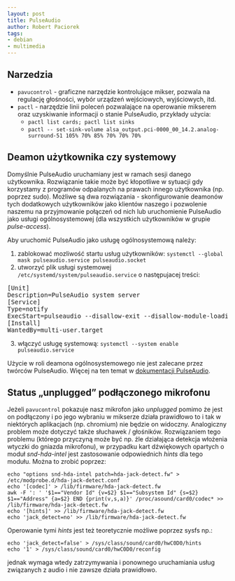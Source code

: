 ```yaml
---
layout: post
title: PulseAudio
author: Robert Paciorek
tags:
- debian
- multimedia
---
```


## Narzedzia

* `pavucontrol` - graficzne narzędzie kontrolujące mikser, pozwala na regulację głośności, wybór urządzeń wejściowych, wyjściowych, itd.
* `pactl` - narzędzie linii poleceń pozwalające na operowanie mikserem oraz uzyskiwanie informacji o stanie PulseAudio, przykłady użycia:
	* `pactl list cards; pactl list sinks`
	* `pactl -- set-sink-volume alsa_output.pci-0000_00_14.2.analog-surround-51 105% 70% 85% 70% 70% 70%`


## Deamon użytkownika czy systemowy

Domyślnie PulseAudio uruchamiany jest w ramach sesji danego użytkownika.
Rozwiązanie takie może być kłopotliwe w sytuacji gdy korzystamy z programów odpalanych na prawach innego użytkownika (np. poprzez sudo).
Możliwe są dwa rozwiązania - skonfigurowanie deamonów tych dodatkowych użytkowników jako klientów naszego i pozwolenie naszemu na przyjmowanie połączeń od nich lub uruchomienie PulseAudio jako usługi ogólnosystemowej (dla wszystkich użytkowników w grupie *pulse-access*).

Aby uruchomić PulseAudio jako usługę ogólnosystemową należy:

1. zablokować mozliwość startu usług użytkowników: `systemctl --global mask pulseaudio.service pulseaudio.socket`
2. utworzyć plik usługi systemowej `/etc/systemd/system/pulseaudio.service` o następujacej treści:
<pre>
[Unit]
Description=PulseAudio system server
[Service]
Type=notify
ExecStart=pulseaudio --disallow-exit --disallow-module-loading --system --realtime --log-target=journal
[Install]
WantedBy=multi-user.target
</pre>
3. włączyć usługę systemową: `systemctl --system enable pulseaudio.service`

Użycie w roli deamona ogólnosystemowego nie jest zalecane przez twórców PulseAudio.
Więcej na ten temat w [dokumentacji PulseAudio](https://www.freedesktop.org/wiki/Software/PulseAudio/Documentation/User/SystemWide/).


## Status „unplugged” podłączonego mikrofonu

Jeżeli `pavucontrol` pokazuje nasz mikrofon jako *unplugged* pomimo że jest on podłączony i po jego wybraniu w mikserze działa prawidłowo to i tak w niektórych aplikacjach (np. chromium) nie będzie on widoczny.
Analogiczny problem może dotyczyć także słuchawek / głośników.
Rozwiązaniem tego problemu (którego przyczyną może być np. źle działająca detekcja włożenia wtyczki do gniazda mikrofonu), w przypadku kart dźwiękowych opartych o moduł *snd-hda-intel* jest zastosowanie odpowiednich *hints* dla tego modułu.
Można to zrobić poprzez:

	echo "options snd-hda-intel patch=hda-jack-detect.fw" > /etc/modprobe.d/hda-jack-detect.conf
	echo '[codec]' > /lib/firmware/hda-jack-detect.fw
	awk -F ': ' '$1=="Vendor Id" {v=$2} $1=="Subsystem Id" {s=$2} $1=="Address" {a=$2} END {print(v,s,a)}' /proc/asound/card0/codec* >> /lib/firmware/hda-jack-detect.fw
	echo '[hints]' >> /lib/firmware/hda-jack-detect.fw
	echo 'jack_detect=no' >> /lib/firmware/hda-jack-detect.fw

Operowanie tymi *hints* jest też teoretycznie możliwe poprzez sysfs np.:

	echo 'jack_detect=false' > /sys/class/sound/card0/hwC0D0/hints
	echo '1' > /sys/class/sound/card0/hwC0D0/reconfig

jednak wymaga wtedy zatrzymywania i ponownego uruchamiania usług związanych z audio i nie zawsze działa prawidłowo.
